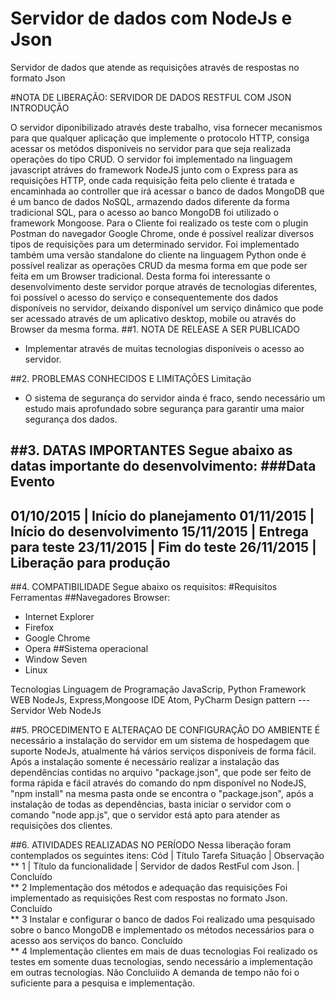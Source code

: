 # Servidor de dados com NodeJs e Json
Servidor de dados que atende as requisições através de respostas no formato Json



#NOTA DE LIBERAÇÃO: SERVIDOR DE DADOS RESTFUL COM JSON	
INTRODUÇÃO

O servidor diponibilizado através deste trabalho, visa fornecer mecanismos para que qualquer aplicação que implemente o protocolo HTTP, consiga acessar os metódos disponiveis no servidor para que seja realizada operações do tipo CRUD.
O servidor foi implementado na linguagem javascript atráves do framework NodeJS junto com o Express para as requisições HTTP, onde cada requisição feita pelo cliente é tratada e encaminhada ao controller que irá acessar o banco de dados MongoDB que é um banco de dados NoSQL, armazendo dados diferente da forma tradicional SQL, para o acesso ao banco MongoDB foi utilizado o framework Mongoose.
Para o Cliente foi realizado os teste com o plugin Postman do navegador Google Chrome, onde é possível realizar diversos tipos de requisições para um determinado servidor. Foi implementado também uma versão standalone do cliente na linguagem Python onde é possível realizar as operações CRUD da mesma forma em que pode ser feita em um Browser tradicional.
Desta forma foi interessante o desenvolvimento deste servidor porque através de tecnologias diferentes, foi possível o acesso do serviço e consequentemente dos dados disponíveis no servidor, deixando disponível um serviço dinâmico que pode ser acessado através de um aplicativo desktop, mobile ou através do Browser da mesma forma.
##1.	NOTA DE RELEASE A SER PUBLICADO
*	Implementar através de muitas tecnologias disponíveis o acesso ao servidor.

##2.	PROBLEMAS CONHECIDOS E LIMITAÇÕES
Limitação
*	O sistema de segurança do servidor ainda é fraco, sendo necessário um estudo mais aprofundado sobre segurança para garantir uma maior segurança  dos dados.

##3.	DATAS IMPORTANTES
Segue abaixo as datas importante do desenvolvimento:
###Data	Evento
--------------------------------------------------
01/10/2015	|	Início do planejamento
01/11/2015	|	Início do desenvolvimento
15/11/2015	|	Entrega para teste
23/11/2015	|	Fim do teste
26/11/2015	| 	Liberação para produção
---------------------------------------------------
##4.	COMPATIBILIDADE
Segue abaixo os requisitos:
#Requisitos	Ferramentas
##Navegadores	Browser:
* Internet Explorer
* Firefox
* Google Chrome
* Opera
##Sistema operacional
* Window Seven
* Linux

Tecnologias
Linguagem de   Programação	JavaScrip, Python
Framework WEB	NodeJs, Express,Mongoose
IDE 	Atom, PyCharm 
Design pattern	                            ---
Servidor Web	NodeJs

##5.	PROCEDIMENTO E ALTERAÇAO DE CONFIGURAÇÃO DO AMBIENTE
É necessário a instalação do servidor em um sistema de hospedagem que suporte NodeJs, atualmente há vários serviços disponíveis de forma fácil. Após a instalação somente é necessário realizar a instalação das dependências contidas no arquivo "package.json", que pode ser feito de forma rápida e fácil através do comando do npm disponível no NodeJS, "npm install" na mesma pasta onde se encontra o "package.json", após a instalação de todas as dependências, basta iniciar o servidor com o comando "node app.js", que o servidor está apto para atender as requisições dos clientes.

##6.	ATIVIDADES REALIZADAS NO PERÍODO
Nessa liberação foram contemplados os seguintes itens:
Cód |	Título	Tarefa	Situação |	Observação
** 1	| Título da funcionalidade	| Servidor de dados RestFul com Json. |	Concluído	
** 2	Implementação dos métodos e adequação das requisições	Foi implementado as requisições Rest com respostas no formato Json.	Concluído	
** 3	Instalar e configurar o banco de dados	Foi realizado uma pesquisado sobre o banco MongoDB e implementado os métodos necessários para o acesso aos serviços do banco.
	Concluído	
** 4	Implementação clientes em mais de duas tecnologias	Foi realizado os testes em somente duas tecnologias, sendo necessário a implementação em outras tecnologias.	Não Concluiido	A demanda de tempo não foi o suficiente para a pesquisa e implementação.


